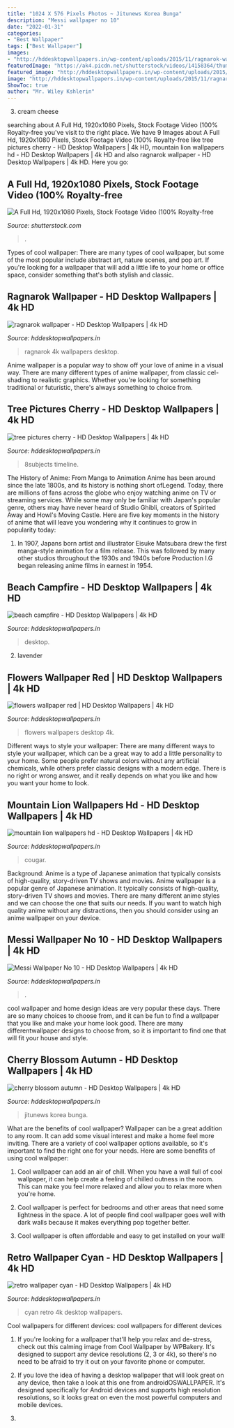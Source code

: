 ```yaml
---
title: "1024 X 576 Pixels Photos ~ Jitunews Korea Bunga"
description: "Messi wallpaper no 10"
date: "2022-01-31"
categories:
- "Best Wallpaper"
tags: ["Best Wallpaper"]
images:
- "http://hddesktopwallpapers.in/wp-content/uploads/2015/11/ragnarok-wallpaper-680x425.jpg"
featuredImage: "https://ak4.picdn.net/shutterstock/videos/14158364/thumb/1.jpg"
featured_image: "http://hddesktopwallpapers.in/wp-content/uploads/2015/11/ragnarok-wallpaper-680x425.jpg"
image: "http://hddesktopwallpapers.in/wp-content/uploads/2015/11/ragnarok-wallpaper-680x425.jpg"
ShowToc: true
author: "Mr. Wiley Kshlerin"
---
```



3. cream cheese 

	

		
searching about A Full Hd, 1920x1080 Pixels, Stock Footage Video (100% Royalty-free you've visit to the right place. We have 9 Images about A Full Hd, 1920x1080 Pixels, Stock Footage Video (100% Royalty-free like tree pictures cherry - HD Desktop Wallpapers | 4k HD, mountain lion wallpapers hd - HD Desktop Wallpapers | 4k HD and also ragnarok wallpaper - HD Desktop Wallpapers | 4k HD. Here you go:
		
    
## A Full Hd, 1920x1080 Pixels, Stock Footage Video (100% Royalty-free

<img loading=lazy src="https://ak4.picdn.net/shutterstock/videos/14158364/thumb/1.jpg" onerror="this.onerror=null;this.src='https://tse1.mm.bing.net/th?id=OIP.n12uU6hD3Z8WGddAiWWT2AHaEL&amp;pid=15.1';" alt="A Full Hd, 1920x1080 Pixels, Stock Footage Video (100% Royalty-free">

_Source: shutterstock.com_

>. 

	

Types of cool wallpaper:
There are many types of cool wallpaper, but some of the most popular include abstract art, nature scenes, and pop art. If you're looking for a wallpaper that will add a little life to your home or office space, consider something that's both stylish and classic.

    
## Ragnarok Wallpaper - HD Desktop Wallpapers | 4k HD

<img loading=lazy src="http://hddesktopwallpapers.in/wp-content/uploads/2015/11/ragnarok-wallpaper-680x425.jpg" onerror="this.onerror=null;this.src='https://tse3.mm.bing.net/th?id=OIP.7FK97Jc9oJ5tfCEpfcbXlQHaEo&amp;pid=15.1';" alt="ragnarok wallpaper - HD Desktop Wallpapers | 4k HD">

_Source: hddesktopwallpapers.in_

>ragnarok 4k wallpapers desktop. 

	

Anime wallpaper is a popular way to show off your love of anime in a visual way. There are many different types of anime wallpaper, from classic cel-shading to realistic graphics. Whether you're looking for something traditional or futuristic, there's always something to choice from.

    
## Tree Pictures Cherry - HD Desktop Wallpapers | 4k HD

<img loading=lazy src="https://hddesktopwallpapers.in/wp-content/uploads/2015/09/tree-pictures-cherry-1500x500.jpg" onerror="this.onerror=null;this.src='https://tse2.mm.bing.net/th?id=OIP.QHlzAs2BaG-UqDyF1q9i2wHaCe&amp;pid=15.1';" alt="tree pictures cherry - HD Desktop Wallpapers | 4k HD">

_Source: hddesktopwallpapers.in_

>8subjects timeline. 

	

The History of Anime: From Manga to Animation
Anime has been around since the late 1800s, and its history is nothing short ofLegend. Today, there are millions of fans across the globe who enjoy watching anime on TV or streaming services. While some may only be familiar with Japan's popular genre, others may have never heard of Studio Ghibli, creators of Spirited Away and Howl's Moving Castle. Here are five key moments in the history of anime that will leave you wondering why it continues to grow in popularity today:
1) In 1907, Japans born artist and illustrator Eisuke Matsubara drew the first manga-style animation for a film release. This was followed by many other studios throughout the 1930s and 1940s before Production I.G began releasing anime films in earnest in 1954.

    
## Beach Campfire - HD Desktop Wallpapers | 4k HD

<img loading=lazy src="https://hddesktopwallpapers.in/wp-content/uploads/2015/08/beach-campfire-851x315.jpg" onerror="this.onerror=null;this.src='https://tse2.mm.bing.net/th?id=OIP.mOhw17oP78_vd6f6uyhoZwHaCv&amp;pid=15.1';" alt="beach campfire - HD Desktop Wallpapers | 4k HD">

_Source: hddesktopwallpapers.in_

>desktop. 

	

2. lavender 

    
## Flowers Wallpaper Red | HD Desktop Wallpapers | 4k HD

<img loading=lazy src="http://hddesktopwallpapers.in/wp-content/uploads/2015/11/flowers-wallpaper-red-680x425.jpg" onerror="this.onerror=null;this.src='https://tse4.mm.bing.net/th?id=OIP.UpdObji4cji_Mv9NrZBgbAHaEo&amp;pid=15.1';" alt="flowers wallpaper red | HD Desktop Wallpapers | 4k HD">

_Source: hddesktopwallpapers.in_

>flowers wallpapers desktop 4k. 

	

Different ways to style your wallpaper:
There are many different ways to style your wallpaper, which can be a great way to add a little personality to your home. Some people prefer natural colors without any artificial chemicals, while others prefer classic designs with a modern edge. There is no right or wrong answer, and it really depends on what you like and how you want your home to look.

    
## Mountain Lion Wallpapers Hd - HD Desktop Wallpapers | 4k HD

<img loading=lazy src="https://hddesktopwallpapers.in/wp-content/uploads/2015/09/mountain-lion-wallpapers-hd-680x425.jpg" onerror="this.onerror=null;this.src='https://tse4.mm.bing.net/th?id=OIP.4DMCAZWJN3ZDYrP0oQwFogHaEo&amp;pid=15.1';" alt="mountain lion wallpapers hd - HD Desktop Wallpapers | 4k HD">

_Source: hddesktopwallpapers.in_

>cougar. 

	

Background: Anime is a type of Japanese animation that typically consists of high-quality, story-driven TV shows and movies.
Anime wallpaper is a popular genre of Japanese animation. It typically consists of high-quality, story-driven TV shows and movies. There are many different anime styles and we can choose the one that suits our needs. If you want to watch high quality anime without any distractions, then you should consider using an anime wallpaper on your device.

    
## Messi Wallpaper No 10 - HD Desktop Wallpapers | 4k HD

<img loading=lazy src="https://hddesktopwallpapers.in/wp-content/uploads/2015/06/Messi-Wallpaper-No-10-680x425.jpg" onerror="this.onerror=null;this.src='https://tse1.mm.bing.net/th?id=OIP.WX7IctzoV2ieeVXgmYuBLwHaEo&amp;pid=15.1';" alt="Messi Wallpaper No 10 - HD Desktop Wallpapers | 4k HD">

_Source: hddesktopwallpapers.in_

>. 

	

cool wallpaper and home design ideas are very popular these days. There are so many choices to choose from, and it can be fun to find a wallpaper that you like and make your home look good. There are many differentwallpaper designs to choose from, so it is important to find one that will fit your house and style.

    
## Cherry Blossom Autumn - HD Desktop Wallpapers | 4k HD

<img loading=lazy src="https://hddesktopwallpapers.in/wp-content/uploads/2015/11/cherry-blossom-autumn-680x425.jpg" onerror="this.onerror=null;this.src='https://tse3.mm.bing.net/th?id=OIP.XQq8nALbIr2vikpEU5G9TgHaEo&amp;pid=15.1';" alt="cherry blossom autumn - HD Desktop Wallpapers | 4k HD">

_Source: hddesktopwallpapers.in_

>jitunews korea bunga. 

	

What are the benefits of cool wallpaper?
Wallpaper can be a great addition to any room. It can add some visual interest and make a home feel more inviting. There are a variety of cool wallpaper options available, so it's important to find the right one for your needs. Here are some benefits of using cool wallpaper: 
1. Cool wallpaper can add an air of chill. When you have a wall full of cool wallpaper, it can help create a feeling of chilled outness in the room. This can make you feel more relaxed and allow you to relax more when you're home. 

2. Cool wallpaper is perfect for bedrooms and other areas that need some lightness in the space. A lot of people find cool wallpaper goes well with dark walls because it makes everything pop together better. 

3. Cool wallpaper is often affordable and easy to get installed on your wall!

    
## Retro Wallpaper Cyan - HD Desktop Wallpapers | 4k HD

<img loading=lazy src="https://hddesktopwallpapers.in/wp-content/uploads/2015/07/retro-wallpaper-cyan-1500x500.jpg" onerror="this.onerror=null;this.src='https://tse1.mm.bing.net/th?id=OIP.P2qWvPzblOjmR0MyYaPFeQHaCe&amp;pid=15.1';" alt="retro wallpaper cyan - HD Desktop Wallpapers | 4k HD">

_Source: hddesktopwallpapers.in_

>cyan retro 4k desktop wallpapers. 

	

Cool wallpapers for different devices:
cool wallpapers for different devices 

1. If you're looking for a wallpaper that'll help you relax and de-stress, check out this calming image from Cool Wallpaper by WPBakery. It's designed to support any device resolutions (2, 3 or 4k), so there's no need to be afraid to try it out on your favorite phone or computer.

2. If you love the idea of having a desktop wallpaper that will look great on any device, then take a look at this one from androidOSWALLPAPER. It's designed specifically for Android devices and supports high resolution resolutions, so it looks great on even the most powerful computers and mobile devices.

3.

